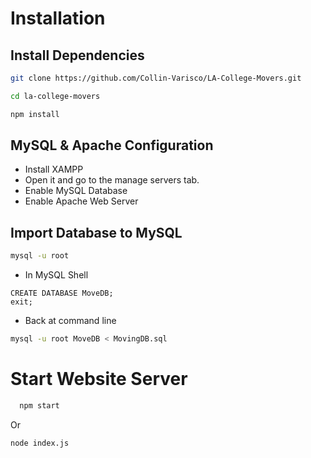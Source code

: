 # Installation
## Install Dependencies
```sh
git clone https://github.com/Collin-Varisco/LA-College-Movers.git
```
```sh
cd la-college-movers
```
```sh
npm install
```

## MySQL & Apache Configuration
- Install XAMPP
- Open it and go to the manage servers tab.
- Enable MySQL Database
- Enable Apache Web Server

## Import Database to MySQL
```sh
mysql -u root
```
- In MySQL Shell
```
CREATE DATABASE MoveDB;
exit;
```
- Back at command line
```sh  
mysql -u root MoveDB < MovingDB.sql 
```

# Start Website Server
```sh
  npm start
```
Or 
```sh
node index.js
```

